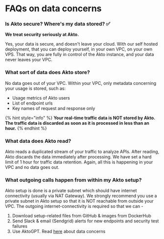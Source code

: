 # FAQs on data concerns

### Is Akto secure? Where's my data stored? ✅

**We treat security seriously at Akto.**

Yes, your data is secure, and doesn't leave your cloud. With our self hosted deployment, that you can deploy yourself, in your own VPC, on your own VPS. That way, you are fully in control of the Akto instance, and your data never leaves your VPC.

### What sort of data does Akto store?

No data goes out of your VPC. Within your VPC, only metadata concerning your usage is stored, such as:

* Usage metrics of Akto users
* List of endpoint urls
* Key names of request and response only

{% hint style="info" %}
**Your real-time traffic data is NOT stored by Akto. The traffic data is discarded as soon as it is processed in less than an hour.**
{% endhint %}

### What data does Akto read?

Akto reads a duplicated stream of your traffic to analyze APIs. After reading, Akto discards the data immediately after processing. We have set a hard limit of 1 hour for traffic data retention. Again, all this is happening in your VPC and no data goes out.

### What outgoing calls happen from within my Akto setup?

Akto setup is done is a private subnet which should have internet connectivity (usually via NAT Gateway). We strongly recommend you use a private subnet in Akto setup so that it is NOT reachable from outside your VPC. The outgoing internet-connectivity is required so that we can -

1. Download setup-related files from GitHub & images from DockerHub
2. Send Slack & email (Sendgrid) alerts for new endpoints and security test failures
3. Use AktoGPT. Read [here](https://docs.akto.io/aktogpt#data-concerns) about data concerns

###

